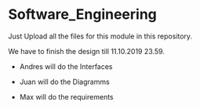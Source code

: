 # Software_Engineering

Just Upload all the files for this module in this repository.  

We have to finish the design till 11.10.2019 23.59.   

- Andres will do the Interfaces  

- Juan will do the Diagramms  

- Max will do the requirements  
